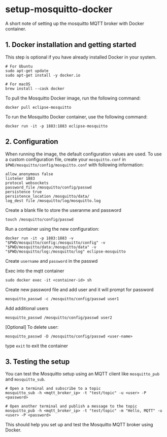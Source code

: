 # setup-mosquitto-docker
A short note of setting up the mosquitto MQTT broker with Docker container.



## 1. Docker installation and getting started
This step is optional if you have already installed Docker in your system.

```code
# For Ubuntu
sudo apt-get update
sudo apt-get install -y docker.io

# For macOS
brew install --cask docker
```

To pull the Mosquitto Docker image, run the following command:

```code
docker pull eclipse-mosquitto
```

To run the Mosquitto Docker container, use the following command:

```code
docker run -it -p 1883:1883 eclipse-mosquitto
```



## 2. Configuration
When running the image, the default configuration values are used. To use a custom configuration file, create your `mosquitto.conf` in `$PWD/mosquitto/config/mosquitto.conf` with following information:

```code
allow_anonymous false
listener 1883
protocol websockets
password_file /mosquitto/config/passwd
persistence true
persistence_location /mosquitto/data/
log_dest file /mosquitto/log/mosquitto.log
```

Create a blank file to store the useranme and password
```code
touch /mosquitto/config/passwd
```

Run a container using the new configuration:

```code
docker run -it -p 1883:1883 -v "$PWD/mosquitto/config:/mosquitto/config" -v "$PWD/mosquitto/data:/mosquitto/data" -v "$PWD/mosquitto/log:/mosquitto/log" eclipse-mosquitto
```

Create `username` and `password` in the passwd

Exec  into the mqtt container
```code
sudo docker exec -it <container-id> sh
```

Create new password file and add user and it will prompt for password
```code
mosquitto_passwd -c /mosquitto/config/passwd user1
```

Add additional users
```code
mosquitto_passwd /mosquitto/config/passwd user2
```

[Optional] To delete user:
```code
mosquitto_passwd -D /mosquitto/config/passwd <user-name>
```

type `exit` to exit the container



## 3. Testing the setup
You can test the Mosquitto setup using an MQTT client like `mosquitto_pub` and `mosquitto_sub`.

```code
# Open a terminal and subscribe to a topic
mosquitto_sub -h <mqtt_broker_ip> -t "test/topic" -u <user> -P <password>

# Open another terminal and publish a message to the topic
mosquitto_pub -h <mqtt_broker_ip> -t "test/topic" -m "Hello, MQTT" -u <user> -P <password>
```

This should help you set up and test the Mosquitto MQTT broker using Docker.
